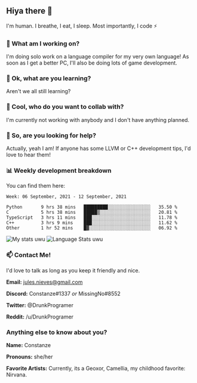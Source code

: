## Hiya there 👋

I'm human. I breathe, I eat, I sleep. Most importantly, I code ⚡️

### 🔭 What am I working on?

I'm doing solo work on a language compiler for my very own language! As soon as I get a better PC, I'll also be doing lots of game development.

### 🌱 Ok, what are you learning?

Aren't we all still learning?

### 👯 Cool, who do you want to collab with?

I'm currently not working with anybody and I don't have anything planned.

### 🤔 So, are you looking for help?

Actually, yeah I am! If anyone has some LLVM or C++ development tips, I'd love to hear them!

### 📊 Weekly development breakdown

You can find them here:

<!--START_SECTION:waka-->
```text
Week: 06 September, 2021 - 12 September, 2021

Python       9 hrs 38 mins   █████████░░░░░░░░░░░░░░░░   35.50 % 
C            5 hrs 38 mins   █████▒░░░░░░░░░░░░░░░░░░░   20.81 % 
TypeScript   3 hrs 11 mins   ███░░░░░░░░░░░░░░░░░░░░░░   11.78 % 
C++          3 hrs 9 mins    ███░░░░░░░░░░░░░░░░░░░░░░   11.62 % 
Other        1 hr 52 mins    █▓░░░░░░░░░░░░░░░░░░░░░░░   06.92 % 
```
<!--END_SECTION:waka-->
<!-- ![Constanze's wakatime stats](https://github-readme-stats.vercel.app/api/wakatime?username=constanze) -->

![My stats uwu](https://github-readme-stats.vercel.app/api?username=cstanze&show_icons=true&theme=onedark)
![Language Stats uwu](https://github-readme-stats.vercel.app/api/top-langs/?username=cstanze&layout=compact&theme=onedark)

### 📫 Contact Me!

I'd love to talk as long as you keep it friendly and nice.

**Email:** jules.nieves@gmail.com

**Discord:** Constanze#1337 *or* MissingNo#8552

**Twitter:** @DrunkProgramer

**Reddit:** /u/DrunkProgramer

### Anything else to know about you?

**Name:** Constanze

**Pronouns:** she/her

**Favorite Artists:** Currently, its a Geoxor, Camellia, my childhood favorite: Nirvana.
